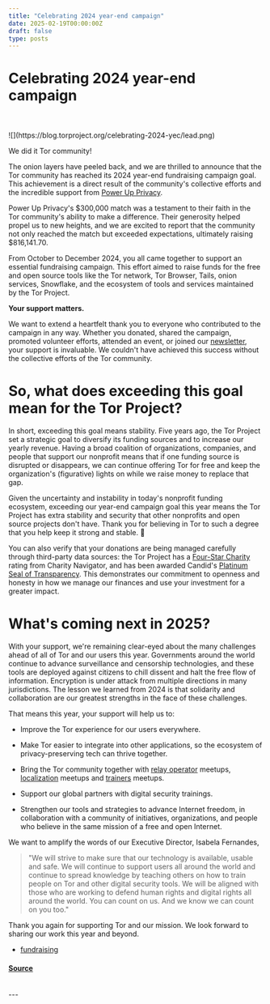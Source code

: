 ```yaml
---
title: "Celebrating 2024 year-end campaign"
date: 2025-02-19T00:00:00Z
draft: false
type: posts
---
```

# Celebrating 2024 year-end campaign

<br/>

<br/>
  ![](https://blog.torproject.org/celebrating-2024-yec/lead.png)

We did it Tor community!

The onion layers have peeled back, and we are thrilled to announce that the Tor community has reached its 2024 year-end fundraising campaign goal. This achievement is a direct result of the community's collective efforts and the incredible support from [Power Up Privacy](https://powerupprivacy.com/).

Power Up Privacy's $300,000 match was a testament to their faith in the Tor community's ability to make a difference. Their generosity helped propel us to new heights, and we are excited to report that the community not only reached the match but exceeded expectations, ultimately raising $816,141.70.

From October to December 2024, you all came together to support an essential fundraising campaign. This effort aimed to raise funds for the free and open source tools like the Tor network, Tor Browser, Tails, onion services, Snowflake, and the ecosystem of tools and services maintained by the Tor Project.

**Your support matters.**

We want to extend a heartfelt thank you to everyone who contributed to the campaign in any way. Whether you donated, shared the campaign, promoted volunteer efforts, attended an event, or joined our [newsletter](https://donate.torproject.org/subscribe/), your support is invaluable. We couldn't have achieved this success without the collective efforts of the Tor community.

So, what does exceeding this goal mean for the Tor Project?
===========================================================

In short, exceeding this goal means stability. Five years ago, the Tor Project set a strategic goal to diversify its funding sources and to increase our yearly revenue. Having a broad coalition of organizations, companies, and people that support our nonprofit means that if one funding source is disrupted or disappears, we can continue offering Tor for free and keep the organization's (figurative) lights on while we raise money to replace that gap.

Given the uncertainty and instability in today's nonprofit funding ecosystem, exceeding our year-end campaign goal this year means the Tor Project has extra stability and security that other nonprofits and open source projects don't have. Thank you for believing in Tor to such a degree that you help keep it strong and stable. 💜

You can also verify that your donations are being managed carefully through third-party data sources: the Tor Project has a [Four-Star Charity](https://www.charitynavigator.org/ein/208096820) rating from Charity Navigator, and has been awarded Candid's [Platinum Seal of Transparency](https://www.guidestar.org/profile/shared/7d68a7b7-2a9f-4613-a985-1638da87abdf). This demonstrates our commitment to openness and honesty in how we manage our finances and use your investment for a greater impact.

What's coming next in 2025?
===========================

With your support, we're remaining clear-eyed about the many challenges ahead of all of Tor and our users this year. Governments around the world continue to advance surveillance and censorship technologies, and these tools are deployed against citizens to chill dissent and halt the free flow of information. Encryption is under attack from multiple directions in many jurisdictions. The lesson we learned from 2024 is that solidarity and collaboration are our greatest strengths in the face of these challenges.

That means this year, your support will help us to:

-   Improve the Tor experience for our users everywhere.
    
-   Make Tor easier to integrate into other applications, so the ecosystem of privacy-preserving tech can thrive together.
    
-   Bring the Tor community together with [relay operator](https://community.torproject.org/relay/) meetups, [localization](https://community.torproject.org/localization/) meetups and [trainers](https://community.torproject.org/training/) meetups.
    
-   Support our global partners with digital security trainings.
    
-   Strengthen our tools and strategies to advance Internet freedom, in collaboration with a community of initiatives, organizations, and people who believe in the same mission of a free and open Internet.
    

We want to amplify the words of our Executive Director, Isabela Fernandes,

> "We will strive to make sure that our technology is available, usable and safe. We will continue to support users all around the world and continue to spread knowledge by teaching others on how to train people on Tor and other digital security tools. We will be aligned with those who are working to defend human rights and digital rights all around the world. You can count on us. And we know we can count on you too."

Thank you again for supporting Tor and our mission. We look forward to sharing our work this year and beyond.

-   [fundraising](https://blog.torproject.org/category/fundraising)

#### [Source](https://blog.torproject.org/celebrating-2024-yec/)

<br/>
---
